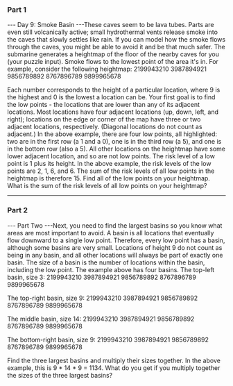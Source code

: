 ### Part 1

--- Day 9: Smoke Basin ---These caves seem to be lava tubes. Parts are even still volcanically active; small hydrothermal vents release smoke into the caves that slowly settles like rain.
If you can model how the smoke flows through the caves, you might be able to avoid it and be that much safer. The submarine generates a heightmap of the floor of the nearby caves for you (your puzzle input).
Smoke flows to the lowest point of the area it's in. For example, consider the following heightmap:
2199943210
3987894921
9856789892
8767896789
9899965678

Each number corresponds to the height of a particular location, where 9 is the highest and 0 is the lowest a location can be.
Your first goal is to find the low points - the locations that are lower than any of its adjacent locations. Most locations have four adjacent locations (up, down, left, and right); locations on the edge or corner of the map have three or two adjacent locations, respectively. (Diagonal locations do not count as adjacent.)
In the above example, there are four low points, all highlighted: two are in the first row (a 1 and a 0), one is in the third row (a 5), and one is in the bottom row (also a 5). All other locations on the heightmap have some lower adjacent location, and so are not low points.
The risk level of a low point is 1 plus its height. In the above example, the risk levels of the low points are 2, 1, 6, and 6. The sum of the risk levels of all low points in the heightmap is therefore 15.
Find all of the low points on your heightmap. What is the sum of the risk levels of all low points on your heightmap?


---

### Part 2

--- Part Two ---Next, you need to find the largest basins so you know what areas are most important to avoid.
A basin is all locations that eventually flow downward to a single low point. Therefore, every low point has a basin, although some basins are very small. Locations of height 9 do not count as being in any basin, and all other locations will always be part of exactly one basin.
The size of a basin is the number of locations within the basin, including the low point. The example above has four basins.
The top-left basin, size 3:
2199943210
3987894921
9856789892
8767896789
9899965678

The top-right basin, size 9:
2199943210
3987894921
9856789892
8767896789
9899965678

The middle basin, size 14:
2199943210
3987894921
9856789892
8767896789
9899965678

The bottom-right basin, size 9:
2199943210
3987894921
9856789892
8767896789
9899965678

Find the three largest basins and multiply their sizes together. In the above example, this is 9 * 14 * 9 = 1134.
What do you get if you multiply together the sizes of the three largest basins?
